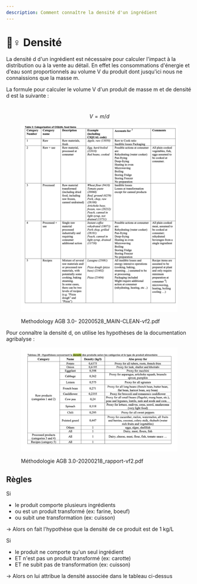 ```yaml
---
description: Comment connaître la densité d'un ingrédient
---
```


# 🚣♀ Densité

La densité d d'un ingrédient est nécessaire pour calculer l'impact à la distribution ou à la vente au détail. En effet les consommations d'énergie et d'eau sont proportionnels au volume V du produit dont jusqu'ici nous ne connaissions que la masse m.

La formule pour calculer le volume V d'un produit de masse m et de densité d est la suivante :&#x20;

\
$$V = m / d$$

<figure><img src="../.gitbook/assets/image (8).png" alt=""><figcaption><p>Methodology AGB 3.0- 20200528_MAIN-CLEAN-vf2.pdf</p></figcaption></figure>

Pour connaître la densité d, on utilise les hypothèses de la documentation agribalyse :

<figure><img src="../.gitbook/assets/image (4).png" alt=""><figcaption><p>Méthodologie AGB 3.0-20200218_rapport-vf2.pdf</p></figcaption></figure>

## Règles

Si

* le produit comporte plusieurs ingrédients&#x20;
* ou est un produit transformé (ex: farine, boeuf)
* ou subit une transformation (ex: cuisson)

\-> Alors on fait l'hypothèse que la densité de ce produit est de 1 kg/L

Si

* le produit ne comporte qu'un seul ingrédient&#x20;
* ET n'est pas un produit transformé (ex: carotte)
* ET ne subit pas de transformation (ex: cuisson)

\-> Alors on lui attribue la densité associée dans le tableau ci-dessus




